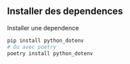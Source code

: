 ## Installer des dependences

Installer une dependence

```bash
pip install python_dotenv
# Ou avec poetry
poetry install python_dotenv
```
